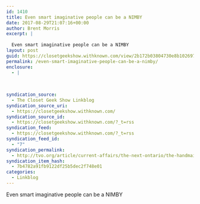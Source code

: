 ```yaml
---
id: 1410
title: Even smart imaginative people can be a NIMBY
date: 2017-08-29T21:07:16+00:00
author: Brent Morris
excerpt: |
  
  Even smart imaginative people can be a NIMBY
layout: post
guid: https://closetgeekshow.withknown.com/view/2b172b03804730e8b1026979d225b6d2
permalink: /even-smart-imaginative-people-can-be-a-nimby/
enclosure:
  - |
    
    
    
syndication_source:
  - The Closet Geek Show Linkblog
syndication_source_uri:
  - https://closetgeekshow.withknown.com/
syndication_source_id:
  - https://closetgeekshow.withknown.com/?_t=rss
syndication_feed:
  - https://closetgeekshow.withknown.com/?_t=rss
syndication_feed_id:
  - "7"
syndication_permalink:
  - http://tvo.org/article/current-affairs/the-next-ontario/the-handmaids-fail-margaret-atwood-has-bad-housing-policy-ideas-like-everyone-else-in-ontario
syndication_item_hash:
  - 7b4782a91fb9122df25b5dec2f748e01
categories:
  - Linkblog
---
```

<div class="known-bookmark">
  <div class="e-content">
    <p>
      Even smart imaginative people can be a NIMBY
    </p>
  </div>
</div>